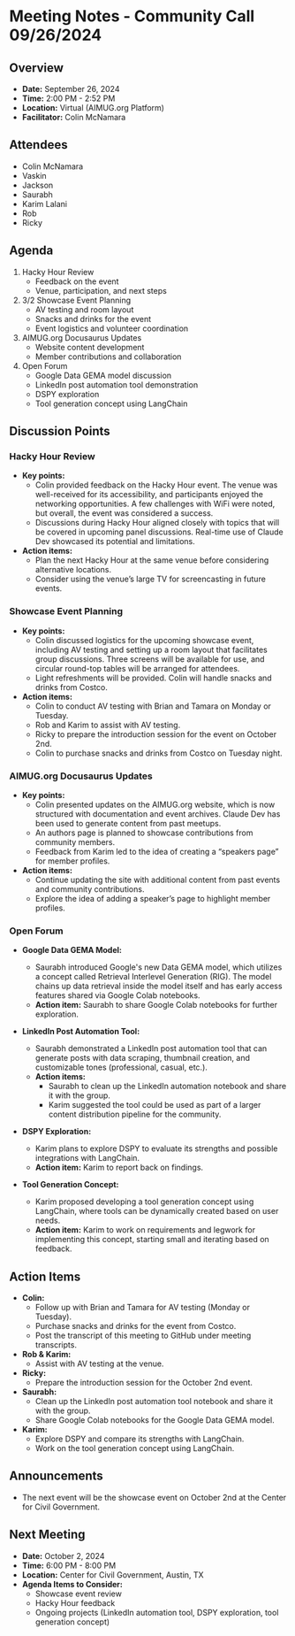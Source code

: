 # Meeting Notes - Community Call 09/26/2024

## Overview
* **Date:** September 26, 2024
* **Time:** 2:00 PM - 2:52 PM
* **Location:** Virtual (AIMUG.org Platform)
* **Facilitator:** Colin McNamara

## Attendees
* Colin McNamara
* Vaskin
* Jackson
* Saurabh
* Karim Lalani
* Rob
* Ricky

## Agenda
1. Hacky Hour Review
   * Feedback on the event
   * Venue, participation, and next steps
2. 3/2 Showcase Event Planning
   * AV testing and room layout
   * Snacks and drinks for the event
   * Event logistics and volunteer coordination
3. AIMUG.org Docusaurus Updates
   * Website content development
   * Member contributions and collaboration
4. Open Forum
   * Google Data GEMA model discussion
   * LinkedIn post automation tool demonstration
   * DSPY exploration
   * Tool generation concept using LangChain

## Discussion Points

### Hacky Hour Review
* **Key points:**
   * Colin provided feedback on the Hacky Hour event. The venue was well-received for its accessibility, and participants enjoyed the networking opportunities. A few challenges with WiFi were noted, but overall, the event was considered a success.
   * Discussions during Hacky Hour aligned closely with topics that will be covered in upcoming panel discussions. Real-time use of Claude Dev showcased its potential and limitations.
* **Action items:**
   * Plan the next Hacky Hour at the same venue before considering alternative locations.
   * Consider using the venue’s large TV for screencasting in future events.

### Showcase Event Planning
* **Key points:**
   * Colin discussed logistics for the upcoming showcase event, including AV testing and setting up a room layout that facilitates group discussions. Three screens will be available for use, and circular round-top tables will be arranged for attendees.
   * Light refreshments will be provided. Colin will handle snacks and drinks from Costco.
* **Action items:**
   * Colin to conduct AV testing with Brian and Tamara on Monday or Tuesday.
   * Rob and Karim to assist with AV testing.
   * Ricky to prepare the introduction session for the event on October 2nd.
   * Colin to purchase snacks and drinks from Costco on Tuesday night.

### AIMUG.org Docusaurus Updates
* **Key points:**
   * Colin presented updates on the AIMUG.org website, which is now structured with documentation and event archives. Claude Dev has been used to generate content from past meetups.
   * An authors page is planned to showcase contributions from community members.
   * Feedback from Karim led to the idea of creating a “speakers page” for member profiles.
* **Action items:**
   * Continue updating the site with additional content from past events and community contributions.
   * Explore the idea of adding a speaker’s page to highlight member profiles.

### Open Forum
* **Google Data GEMA Model:**
   * Saurabh introduced Google's new Data GEMA model, which utilizes a concept called Retrieval Interlevel Generation (RIG). The model chains up data retrieval inside the model itself and has early access features shared via Google Colab notebooks.
   * **Action item:** Saurabh to share Google Colab notebooks for further exploration.

* **LinkedIn Post Automation Tool:**
   * Saurabh demonstrated a LinkedIn post automation tool that can generate posts with data scraping, thumbnail creation, and customizable tones (professional, casual, etc.).
   * **Action items:**
      * Saurabh to clean up the LinkedIn automation notebook and share it with the group.
      * Karim suggested the tool could be used as part of a larger content distribution pipeline for the community.

* **DSPY Exploration:**
   * Karim plans to explore DSPY to evaluate its strengths and possible integrations with LangChain.
   * **Action item:** Karim to report back on findings.

* **Tool Generation Concept:**
   * Karim proposed developing a tool generation concept using LangChain, where tools can be dynamically created based on user needs.
   * **Action item:** Karim to work on requirements and legwork for implementing this concept, starting small and iterating based on feedback.

## Action Items
* **Colin:**
   * Follow up with Brian and Tamara for AV testing (Monday or Tuesday).
   * Purchase snacks and drinks for the event from Costco.
   * Post the transcript of this meeting to GitHub under meeting transcripts.
* **Rob & Karim:**
   * Assist with AV testing at the venue.
* **Ricky:**
   * Prepare the introduction session for the October 2nd event.
* **Saurabh:**
   * Clean up the LinkedIn post automation tool notebook and share it with the group.
   * Share Google Colab notebooks for the Google Data GEMA model.
* **Karim:**
   * Explore DSPY and compare its strengths with LangChain.
   * Work on the tool generation concept using LangChain.

## Announcements
* The next event will be the showcase event on October 2nd at the Center for Civil Government.

## Next Meeting
* **Date:** October 2, 2024
* **Time:** 6:00 PM - 8:00 PM
* **Location:** Center for Civil Government, Austin, TX
* **Agenda Items to Consider:**
   * Showcase event review
   * Hacky Hour feedback
   * Ongoing projects (LinkedIn automation tool, DSPY exploration, tool generation concept)